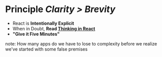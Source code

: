 # Principle <em class="highlight">Clarity > Brevity</em>

* React is **Intentionally Explicit**
* When in Doubt, **Read [Thinking in React](https://facebook.github.io/react/blog/2013/11/05/thinking-in-react.html)**
* **"Give it Five Minutes"**

note:
    How many apps do we have to lose to complexity before we realize we've started with some false premises
